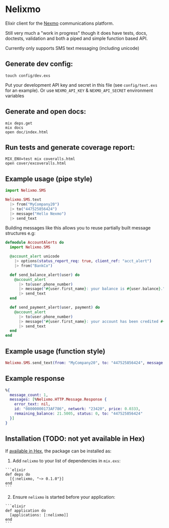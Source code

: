 # Nelixmo

Elixir client for the [Nexmo](https://www.nexmo.com/) communications platform.

Still very much a "work in progress" though it does have tests, docs, doctests,  validation and both a piped and simple function based API.

Currently only supports SMS text messaging (including unicode)


## Generate dev config:
    touch config/dev.exs
    
Put your development API key and secret in this file (see `config/text.exs` for an example).
Or use `NEXMO_API_KEY` & `NEXMO_API_SECRET` environment variables

## Generate and open docs:
    mix deps.get
    mix docs
    open doc/index.html

## Run tests and generate coverage report:
    MIX_ENV=test mix coveralls.html
    open cover/excoveralls.html

## Example usage (pipe style)

```elixir
import Nelixmo.SMS

Nelixmo.SMS.text
  |> from("MyCompany20")
  |> to("447525856424")
  |> message("Hello Nexmo")
  |> send_text
```

Building messages like this allows you to reuse partially built message structures e.g:

```elixir
defmodule AccountAlerts do
  import Nelixmo.SMS

  @account_alert unicode
    |> options(status_report_req: true, client_ref: "acct_alert")
    |> from("BankCo")

  def send_balance_alert(user) do
    @account_alert
      |> to(user.phone_number)
      |> message("#{user.first_name}: your balance is #{user.balance}.")
      |> send_text
  end

  def send_payment_alert(user, payment) do
    @account_alert
      |> to(user.phone_number)
      |> message("#{user.first_name}: your account has been credited #{payment.total}.")
      |> send_text
  end
end
```
## Example usage (function style)

```elixir
Nelixmo.SMS.send_text(from: "MyCompany20", to: "447525856424", message: "Hello Nexmo")
```

## Example response

```elixir
%{
  message_count: 1,
  messages: [%Nelixmo.HTTP.Message.Response {
    error_text: nil,
    id: "08000000173AF786", network: "23420", price: 0.0333,
    remaining_balance: 21.5005, status: 0, to: "447525856424"
  }]
}
```
 
## Installation (TODO: not yet available in Hex)

If [available in Hex](https://hex.pm/docs/publish), the package can be installed as:

  1. Add `nelixmo` to your list of dependencies in `mix.exs`:

    ```elixir
    def deps do
      [{:nelixmo, "~> 0.1.0"}]
    end
    ```

  2. Ensure `nelixmo` is started before your application:

    ```elixir
    def application do
      [applications: [:nelixmo]]
    end
    ```

